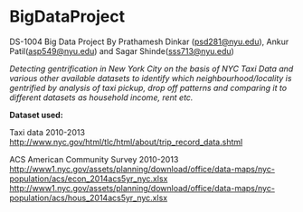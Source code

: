# BigDataProject
DS-1004 Big Data Project By Prathamesh Dinkar (psd281@nyu.edu), Ankur Patil(asp549@nyu.edu) and Sagar Shinde(sss713@nyu.edu)

*Detecting gentrification in New York City on the basis of  NYC Taxi Data and various other available datasets to identify which neighbourhood/locality is gentrified by analysis of taxi pickup, drop off patterns and comparing it to different datasets as household income, rent etc.*

**Dataset used:**

Taxi data 2010-2013
http://www.nyc.gov/html/tlc/html/about/trip_record_data.shtml

ACS American Community Survey 2010-2013
http://www1.nyc.gov/assets/planning/download/office/data-maps/nyc-population/acs/econ_2014acs5yr_nyc.xlsx
http://www1.nyc.gov/assets/planning/download/office/data-maps/nyc-population/acs/hous_2014acs5yr_nyc.xlsx

